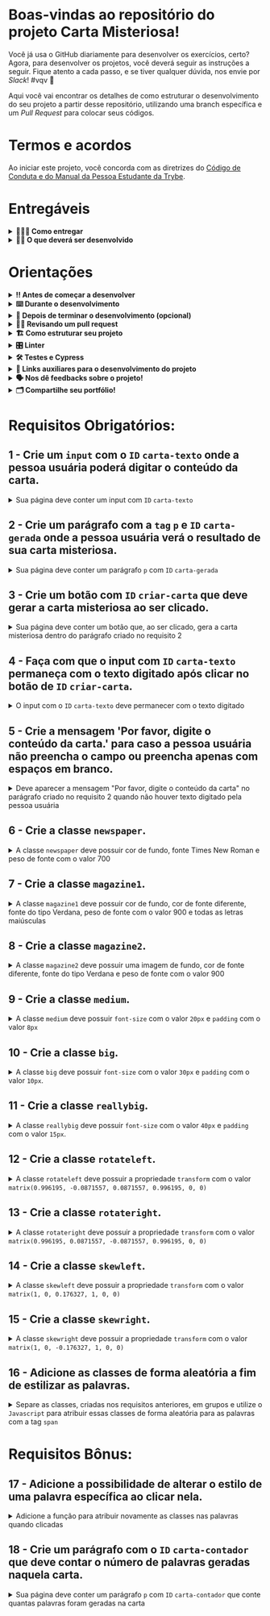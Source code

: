 # Boas-vindas ao repositório do projeto Carta Misteriosa!

Você já usa o GitHub diariamente para desenvolver os exercícios, certo? Agora, para desenvolver os projetos, você deverá seguir as instruções a seguir. Fique atento a cada passo, e se tiver qualquer dúvida, nos envie por _Slack_! #vqv 🚀

Aqui você vai encontrar os detalhes de como estruturar o desenvolvimento do seu projeto a partir desse repositório, utilizando uma branch específica e um _Pull Request_ para colocar seus códigos.

# Termos e acordos

Ao iniciar este projeto, você concorda com as diretrizes do [Código de Conduta e do Manual da Pessoa Estudante da Trybe](https://app.betrybe.com/manual-estudante/codigo-de-etica-e-conduta).

# Entregáveis

<details>
  <summary><strong>🤷🏽‍♀️ Como entregar</strong></summary><br />

Para entregar o seu projeto você deverá criar um *Pull Request* neste repositório.

  Lembre-se que você pode consultar nosso conteúdo sobre [Git & GitHub](https://app.betrybe.com/course/4d67f5b4-34a6-489f-a205-b6c7dc50fc16/) e nosso [Blog - Git & GitHub](https://blog.betrybe.com/tecnologia/git-e-github/) sempre que precisar!

</details>

<details>
  <summary><strong>👨‍💻 O que deverá ser desenvolvido</strong></summary><br />

- Você irá desenvolver um site que gere cartas misteriosas.

* Neste projeto, você implementará um gerador de cartas misteriosas.

**Ou seja, dado um valor digitado em um campo de texto, apresentar as palavras com uma aparência de uma carta onde cada palavra possui uma estilização própria.** 

💡Veja o exemplo a seguir de como o projeto pode se parecer depois de pronto. Lembre-se que você pode ~~e deve~~ ir além para deixar o projeto com a sua cara e impressionar a todas as pessoas!

![](mistery-letter-example.gif)
⚠️ Leia os requisitos atentamente e siga à risca o que for pedido. Em particular, **atente-se para os nomes de _ids_ que alguns elementos de seu projeto devem possuir**. ⚠️

O não cumprimento de um requisito, total ou parcialmente, impactará em sua avaliação.


</details>




# Orientações

<details>
  <summary><strong>‼️ Antes de começar a desenvolver</strong></summary><br />

1. Clone o repositório
  * `git clone git@github.com:tryber/sd-025-b-project-carta-misteriosa.git`
  * Entre na pasta do repositório que você acabou de clonar:
    * `sd-025-b-project-carta-misterios`

2. Instale as dependências
    * `npm install`

3. Crie uma branch a partir da branch `main`
  * Verifique que você está na branch `main`
    * Exemplo: `git branch`
  * Se não estiver, mude para a branch `main`
    * Exemplo: `git checkout main`
  * Agora crie uma branch à qual você vai submeter os `commits` do seu projeto
    * Você deve criar uma branch no seguinte formato: `nome-de-usuario-nome-do-projeto`
    * Exemplo: `git checkout -b joaozinho-project-mistery-letter`

4. Adicione as mudanças ao _stage_ do Git e faça um `commit`
  * Verifique que as mudanças ainda não estão no _stage_
    * Exemplo: `git status` (deve aparecer listada a pasta _joaozinho_ em vermelho)
  * Adicione o novo arquivo ao _stage_ do Git
      * Exemplo:
        * `git add .` (adicionando todas as mudanças - _que estavam em vermelho_ - ao stage do Git)
        * `git status` (deve aparecer listado o arquivo _joaozinho/README.md_ em verde)
  * Faça o `commit` inicial
      * Exemplo:
        * `git commit -m 'iniciando o projeto x'` (fazendo o primeiro commit)
        * `git status` (deve aparecer uma mensagem tipo _nothing to commit_ )

5. Adicione a sua branch com o novo `commit` ao repositório remoto
  * Usando o exemplo anterior: `git push -u origin joaozinho-project-mistery-letter`

6. Crie um novo `Pull Request` _(PR)_
  * Vá até a página de _Pull Requests_ do [repositório no GitHub](https://github.com/tryber/sd-0x-project-mistery-letter/pulls)
  * Clique no botão verde _"New pull request"_
  * Clique na caixa de seleção _"Compare"_ e escolha a sua branch **com atenção**
  * Clique no botão verde _"Create pull request"_
  * Adicione uma descrição para o _Pull Request_ e clique no botão verde _"Create pull request"_
  * **Não se preocupe em preencher mais nada por enquanto!**
  * Volte até a [página de _Pull Requests_ do repositório](https://github.com/tryber/sd-0x-project-mistery-letter/pulls) e confira que o seu _Pull Request_ está criado

</details>

<details>
  <summary><strong>⌨️ Durante o desenvolvimento</strong></summary>

* Faça `commits` das alterações que você fizer no código regularmente

* Lembre-se de sempre após um (ou alguns) `commits` atualizar o repositório remoto

* Os comandos que você utilizará com mais frequência são:
  1. `git status` _(para verificar o que está em vermelho - fora do stage - e o que está em verde - no stage)_
  2. `git add` _(para adicionar arquivos ao stage do Git)_
  3. `git commit` _(para criar um commit com os arquivos que estão no stage do Git)_
  4. `git push` _(para enviar o commit para o repositório remoto após o passo anterior)_
  5. `git push -u nome-da-branch` _(para enviar o commit para o repositório remoto na primeira vez que fizer o `push` de uma nova branch)_

</details>

<details>
  <summary><strong>🤝 Depois de terminar o desenvolvimento (opcional)</strong></summary><br />

Para sinalizar que o seu projeto está pronto para o _"Code Review"_ dos seus colegas, faça o seguinte:

* Vá até a página **DO SEU** _Pull Request_, adicione a label de _"code-review"_ e marque seus colegas
  * No menu à direita, clique no _link_ **"Labels"** e escolha a _label_ **code-review**
  * No menu à direita, clique no _link_ **"Assignees"** e escolha **o seu usuário**
  * No menu à direita, clique no _link_ **"Reviewers"** e digite `students`, selecione o time `tryber/students-sd-025-b`

Caso tenha alguma dúvida, [aqui tem um video explicativo](https://vimeo.com/362189205).

⚠ Lembre-se que garantir que todas as _issues_ comentadas pelo **Lint** estão resolvidas! ⚠

</details>

<details>
  <summary><strong>🕵🏿 Revisando um pull request</strong></summary><br />

Use o conteúdo sobre [Code Review](https://course.betrybe.com/real-life-engineer/code-review/) para te ajudar a revisar os _Pull Requests_.

</details>

<details>
  <summary><strong>🏗 Como estruturar seu projeto</strong></summary><br />

- Será desenvolvida uma aplicação utilizando JavaScript, HTML5 e CSS3.

Este _Pull Request_ deverá conter, necessariamente, os arquivos `index.html`, `style.css` e `script.js`, que conterão seu código **_HTML_**, **_CSS_** e **_JavaScript_**, respectivamente. ⚠️ É importante que seus arquivos tenham exatamente estes nomes! ⚠️

Você pode adicionar outros arquivos se julgar necessário.

**👀  Observações importantes**

* Os requisitos do seu projeto são avaliados automaticamente, sendo utilizada a resolução de tela de `1366 x 768` (1366 pixels de largura por 768 pixels de altura).

  * #### ⚠️ Logo, recomenda-se desenvolver seu projeto usando a mesma resolução, via instalação [deste plugin](https://chrome.google.com/webstore/detail/window-resizer/kkelicaakdanhinjdeammmilcgefonfh?hl=en) do `Chrome` para facilitar a configuração da resolução. ⚠️

* Caso for utilizar imagens nesse projeto, atente-se para o tamanho delas. **Não utilize imagens com um tamanho maior que _500Kb_.**
  * #### ⚠️ Utilize uma ferramenta [como esta](https://picresize.com/pt) para redimensionar as imagens. ⚠️

  * Caso a avaliação falhe com alguma mensagem de erro parecida com `[409:0326/130838.878602:FATAL:memory.cc(22)] Out of memory. size=4194304`, provavelmente as imagens que você está utilizando estão muito grandes. Tente redimensioná-las para um tamanho menor.

**👉Dicas**

- A propriedade `transform` só funciona em elementos do tipo `block` ou `inline-block`. Então, é sugerido adicionar a propriedade `display: inline-block` para que os elementos spans apresentem o conteúdo da forma correta.

- Que tal usar um [_loop_](https://flaviocopes.com/how-to-add-event-listener-multiple-elements-javascript/) para adicionar o mesmo evento em vários elementos? Ou então a técnica de [_event bubbling_](https://gomakethings.com/attaching-multiple-elements-to-a-single-event-listener-in-vanilla-js/) combinada com `classList`?

- Se precisar consultar os valores do _CSS_ de um elemento a partir do _JavaScript_, [dê uma olhada aqui](https://www.w3schools.com/jsref/jsref_getcomputedstyle.asp).

- Para alterar alguma propriedade do _CSS_ de um elemento através do _JavaScript_, dê uma olhada no [atributo `style`](https://www.w3schools.com/jsref/prop_style_backgroundcolor.asp) do elemento.

</details>

<details>
  <summary><strong>🎛 Linter</strong></summary><br />

Para garantir a qualidade do código, vamos utilizar neste projeto os linters `ESLint` e `StyleLint`.
Assim o código estará alinhado com as boas práticas de desenvolvimento, sendo mais legível
e de fácil manutenção! Para rodá-los localmente no projeto, execute os comandos abaixo:

```bash
npm run lint
npm run lint:styles
```

Quando é executado o comando `npm run lint:styles`, ele irá avaliar se os seguintes arquivos com a extensão `CSS` está com o padrão correto.

Quando é executado o comando `npm run lint`, ele irá avaliar se os seguintes arquivos com a extensão `JS` e `JSX` está com o padrão correto.

⚠ **NESTE PROJETO O STYLELINT E ESLINT NÃO SERÃO AVALIADOS. VOCÊ PODE RODAR OS TESTES LOCALMENTE E FAZER AS CORREÇÕES SE DESEJAR!** ⚠


</details>

<details>
  <summary><strong>🛠 Testes e Cypress</strong></summary><br />

  Cypress é uma ferramenta de teste de front-end desenvolvida para a web.
Você pode rodar o cypress localmente para verificar se seus requisitos estão passando, para isso execute um dos seguintes comandos:

Para executar os testes apenas no terminal:

```bash
npm test
```

Para executar os testes e vê-los rodando em uma janela de navegador:

```bash
npm run cypress:open
```

***ou***

```bash
npx cypress open
```

Após executar um dos dois comandos acima, será aberta uma janela de navegador e então basta clicar no nome do arquivo de teste que quiser executar (project.spec.js), ou para executar todos os testes clique em Run all specs
Você também pode assistir a [este](https://vimeo.com/539240375/a116a166b9) vídeo 😉🎙

**Para rodar o cypress é preciso ter rodado o comando npm install anteriormente.**

* Para verificar se a sua avaliação foi computada com sucesso, você pode verificar os **detalhes da execução do avaliador**.

  * Na página do seu _Pull Request_, acima do "botão de merge", procure por _**"Evaluator job"**_ e clique no link _**"Details"**_;

  * Na página que se abrirá, procure pela linha _**"Cypress evaluator step"**_ e clique nela;

  * Analise os resultados a partir da mensagem _**"(Run Starting)"**_;

  * Caso tenha dúvidas, consulte [este vídeo](https://vimeo.com/420861252) ou procure a monitoria.


* Você tem liberdade para adicionar novos comportamentos ao seu projeto, seja na forma de aperfeiçoamentos em requisitos propostos ou novas funcionalidades, **desde que tais comportamentos adicionais não conflitem com os requisitos propostos**.

  * Em outras palavras, você pode fazer mais do que for pedido, mas nunca menos.

* Contudo, tenha em mente que **nada além do que for pedido nos requisitos será avaliado**. _Esta é uma oportunidade de você exercitar sua criatividade e experimentar com os conhecimentos adquiridos._

</details>

<details>
  <summary><strong>🔗 Links auxiliares para o desenvolvimento do projeto</strong></summary><br />

* Lembrem-se que como pessoas desenvolvedoras devemos fazer pesquisas e garimpar resultados para auxiliar no entendimento do assunto. Assim, para solucionar os requisitos do projeto é inevitável e estimulado que pesquisas sejam feitas nas mais variadas fontes (course, vídeos do course, google, youtube, etc) sempre tomando cuidado para utilizar fontes "confiáveis" nas pesquisas da Internet, como por exemplo:

  * [Javascript.com](http://javascript.com/)

  * [W3Schools](https://www.w3schools.com/js/default.asp)

  * [MDN](https://developer.mozilla.org/pt-BR/docs/Web/JavaScript)

  * [StackOverflow](https://pt.stackoverflow.com/questions/tagged/javascript)

</details>

<details>
  <summary><strong>🗣 Nos dê feedbacks sobre o projeto!</strong></summary><br />

Ao finalizar e submeter o projeto, não se esqueça de avaliar sua experiência preenchendo o formulário. Leva menos de 3 minutos!

Link: [FORMULÁRIO DE AVALIAÇÃO DE PROJETO](https://be-trybe.typeform.com/to/ZTeR4IbH)

O avaliador automático não necessariamente avalia seu projeto na ordem em que os requisitos aparecem no readme. Isso acontece para deixar o processo de avaliação mais rápido. Então, não se assuste se isso acontecer, ok?

</details>

<details>
  <summary><strong>🗂 Compartilhe seu portfólio!</strong></summary><br />

Você sabia que o LinkedIn é a principal rede social profissional e compartilhar o seu aprendizado lá é muito importante para quem deseja construir uma carreira de sucesso?

Compartilhe esse projeto no seu LinkedIn, marque o perfil da Trybe (@trybe) e mostre para a sua rede toda a sua evolução.

</details>



# Requisitos Obrigatórios:

## 1 - Crie um `input` com o `ID` `carta-texto` onde a pessoa usuária poderá digitar o conteúdo da carta.

<details>
  <summary>Sua página deve conter um input com <code>ID</code> <code>carta-texto</code> </summary><br />

**O que será testado**

- O input deve possuir o `ID` `carta-texto`.

</details>

## 2 - Crie um parágrafo com a `tag` `p` e `ID` `carta-gerada` onde a pessoa usuária verá o resultado de sua carta misteriosa.

<details>
  <summary>Sua página deve conter um parágrafo <code>p</code> com <code>ID</code> <code>carta-gerada</code></summary><br />

**O que será testado**

- O parágrafo deve possuir a `tag` `p` e `ID` `carta-gerada`.

</details>

## 3 - Crie um botão com `ID` `criar-carta` que deve gerar a carta misteriosa ao ser clicado.

<details>
  <summary>Sua página deve conter um botão que, ao ser clicado, gera a carta misteriosa dentro do parágrafo criado no requisito 2</summary><br />

- Crie um botão com `ID` `criar-carta`;

- Crie a carta misteriosa colocando a `tag` `span` em cada palavra.

**O que será testado**

- O botão deve possuir o `ID` `criar-carta`;

- A carta misteriosa deve ser gerada com a tag `span` em volta de cada palavra, ao receber o clique do botão. 

</details>

## 4 - Faça com que o input com `ID` `carta-texto` permaneça com o texto digitado após clicar no botão de `ID` `criar-carta`.

<details>
  <summary>O input com o <code>ID</code> <code>carta-texto</code> deve permanecer com o texto digitado</summary><br />

**O que será testado**

- O input com `ID` `carta-texto` deve permanecer com o texto digitado após clicar no botão de `ID` `criar-carta`.

</details>

## 5 - Crie a mensagem 'Por favor, digite o conteúdo da carta.' para caso a pessoa usuária não preencha o campo ou preencha apenas com espaços em branco.

<details>
  <summary>Deve aparecer a mensagem "Por favor, digite o conteúdo da carta" no parágrafo criado no requisito 2 quando não houver texto digitado pela pessoa usuária</summary><br />

**O que será testado**

- A mensagem "Por favor, digite o conteúdo da carta." deve aparecer no elemento `p` com o `ID` `carta-gerada` caso o input de `ID` `carta-texto` não seja preenchido;
- A mensagem "Por favor, digite o conteúdo da carta." deve aparecer no elemento `p` com o `ID` `carta-gerada` caso o input de `ID` `carta-texto` seja preenchido com espaços em branco.

</details>

## 6 - Crie a classe `newspaper`.

<details>
  <summary>A classe <code>newspaper</code> deve possuir cor de fundo, fonte Times New Roman e peso de fonte com o valor 700</summary><br />

- Cria a classe `newspaper` com `background-color` igual a `rgb(250, 235, 215)`;
- A classe `newspaper` deve possuir `font-family` igual a `Times New Roman`;
- A classe `newspaper` deve possuir `font-weight` igual a `700`.

**O que será testado**

- A classe `newspaper` deve possuir `background-color` igual a `rgb(250, 235, 215)`;
- A classe `newspaper` deve possuir `font-family` igual a `Times New Roman`;
- A classe `newspaper` deve possuir `font-weight` igual a `700`.

</details>

## 7 - Crie a classe `magazine1`.

<details>
  <summary>A classe <code>magazine1</code> deve possuir cor de fundo, cor de fonte diferente, fonte do tipo Verdana, peso de fonte com o valor 900 e todas as letras maiúsculas</summary><br />

- Crie a classe `magazine1` com `background-color` igual a ` rgb(0, 128, 128)`;
- A classe `magazine1` deve possuir `color` igual a `rgb(255, 255, 255)`;
- A classe `magazine1` deve possuir `font-family` igual a `Verdana`;
- A classe `magazine1` deve possuir `font-weight` igual a `900`;
- A classe `magazine1` deve possuir `text-transform` igual a `uppercase`.

**O que será testado**

- A classe `magazine1` deve possuir `background-color` igual a ` rgb(0, 128, 128)`;
- A classe `magazine1` deve possuir `color` igual a `rgb(255, 255, 255)`;
- A classe `magazine1` deve possuir `font-family` igual a `Verdana`;
- A classe `magazine1` deve possuir `font-weight` igual a `900`;
- A classe `magazine1` deve possuir `text-transform` igual a `uppercase`.

</details>

## 8 - Crie a classe `magazine2`.

<details>
  <summary>A classe <code>magazine2</code> deve possuir uma imagem de fundo, cor de fonte diferente, fonte do tipo Verdana e peso de fonte com o valor 900</summary><br />

- Crie a classe `magazine2` com `background-image` igual a `images/pink-pattern.png`;
- A classe `magazine2` deve possuir `color` igual a `rgb(255, 0, 255)`;
- A classe `magazine2` deve possuir `font-family` igual a `Verdana`;
- A classe `magazine2` deve possuir `font-weight` igual a `900`.

**O que será testado**

- A classe `magazine2` deve possuir `background-image` igual a `images/pink-pattern.png`;
- A classe `magazine2` deve possuir `color` igual a `rgb(255, 0, 255)`;
- A classe `magazine2` deve possuir `font-family` igual a `Verdana`;
- A classe `magazine2` deve possuir `font-weight` igual a `900`.

</details>

## 9 - Crie a classe `medium`.

<details>
  <summary>A classe <code>medium</code> deve possuir <code>font-size</code> com o valor <code>20px</code> e <code>padding</code> com o valor <code>8px</code></summary><br />

**O que será testado**

- A classe `medium` deve possuir `font-size` igual a  `20px`;
- A classe `medium` deve possuir `padding` igual a `8px`.

</details>

## 10 - Crie a classe `big`.

<details>
  <summary>A classe <code>big</code> deve possuir <code>font-size</code> com o valor <code>30px</code> e <code>padding</code> com o valor <code>10px</code>.</summary><br />

**O que será testado**

- A classe `big` deve possuir `font-size` com o valor `30px`;
- A classe `big` deve possuir `padding` com o valor `10px`.

</details>

## 11 - Crie a classe `reallybig`.

<details>
  <summary>A classe <code>reallybig</code> deve possuir <code>font-size</code> com o valor <code>40px</code> e <code>padding</code> com o valor <code>15px</code>.</summary><br />

**O que será testado**

- A classe `reallybig` deve possuir `font-size` com o valor `40px`;
- A classe `reallybig` deve possuir `padding` com o valor `15px`.

</details>

## 12 - Crie a classe `rotateleft`.

<details>
  <summary>A classe <code>rotateleft</code> deve possuir a propriedade <code>transform</code> com o valor <code>matrix(0.996195, -0.0871557, 0.0871557, 0.996195, 0, 0)</code></summary><br />

**O que será testado**

- A classe `rotateleft` deve possuir a propriedade `transform` igual a `matrix(0.996195, -0.0871557, 0.0871557, 0.996195, 0, 0)`.

</details>

## 13 - Crie a classe `rotateright`.

<details>
  <summary>A classe <code>rotateright</code> deve possuir a propriedade <code>transform</code> com o valor <code>matrix(0.996195, 0.0871557, -0.0871557, 0.996195, 0, 0)</code></summary><br />

**O que será testado**

- A classe `rotateright` deve possuir a propriedade `transform` igual a `matrix(0.996195, 0.0871557, -0.0871557, 0.996195, 0, 0)`.

</details>

## 14 - Crie a classe `skewleft`.

<details>
  <summary>A classe <code>skewleft</code> deve possuir a propriedade <code>transform</code> com o valor <code>matrix(1, 0, 0.176327, 1, 0, 0)</code></summary><br />

**O que será testado**

- A classe `skewleft` deve possuir a propriedade `transform` igual a `matrix(1, 0, 0.176327, 1, 0, 0)`.

</details>

## 15 - Crie a classe `skewright`.

<details>
  <summary>A classe <code>skewright</code> deve possuir a propriedade <code>transform</code> com o valor <code>matrix(1, 0, -0.176327, 1, 0, 0)</code></summary><br />

**O que será testado**

- A classe `skewright` deve possuir a propriedade `transform` igual a `matrix(1, 0, -0.176327, 1, 0, 0)`.

</details>

## 16 - Adicione as classes de forma aleatória a fim de estilizar as palavras.

<details>
  <summary>Separe as classes, criadas nos requisitos anteriores, em grupos e utilize o <code>Javascript</code> para atribuir essas classes de forma aleatória para as palavras com a tag <code>span</code> </summary><br />

- Utilize as classes:
  - `newspaper`, `magazine1`, `magazine2` (Grupo estilo)
  - `medium`, `big`, `reallybig` (Grupo tamanho)
  - `rotateleft`, `rotateright` (Grupo rotação)
  - `skewleft`, `skewright` (Grupo inclinação)

- As classes devem ser adicionadas às tags `span` de forma **aleatória**.

- Sempre adicione mais de uma classe em uma palavra.

**O que será testado**

- Cada palavra da carta gerada deve possuir classes atribuídas aleatoriamente;

- Cada palavra de uma segunda carta gerada, deve possuir classes atribuídas aleatoriamente;

- As classes atribuídas na primeira carta não devem ser iguais às classes atribuídas na segunda carta.

</details>

# Requisitos Bônus:

## 17 - Adicione a possibilidade de alterar o estilo de uma palavra específica ao clicar nela.

<details>
  <summary>Adicione a função para atribuir novamente as classes nas palavras quando clicadas </summary><br />

**O que será testado**

- A palavra clicada deve conter uma classe de cada grupo;

- A palavra clicada deve ter suas classes alteradas aleatoriamente;

- A palavra clicada deve ter suas classes alteradas novamente de forma diferente da anterior caso clicada novamente;

</details>

## 18 - Crie um parágrafo com o `ID` `carta-contador` que deve contar o número de palavras geradas naquela carta.

<details>
  <summary>Sua página deve conter um parágrafo <code>p</code> com <code>ID</code> <code>carta-contador</code> que conte quantas palavras foram geradas na carta</summary><br />

**O que será testado**

- O parágrafo `p` deve possuir o `ID` `carta-contador`;

- O parágrafo `p` deve conter a quantidade de palavras geradas na carta.

</details>
